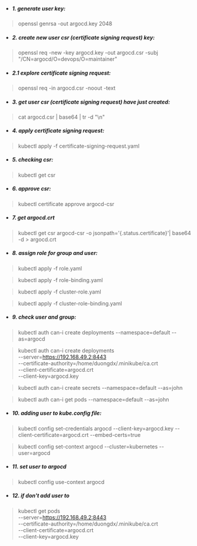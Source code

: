- ##### 1. generate user key:
> openssl genrsa -out argocd.key 2048

- ##### 2. create new user csr (certificate signing request) key:
> openssl req -new -key argocd.key -out argocd.csr -subj "/CN=argocd/O=devops/O=maintainer"

- ##### 2.1 explore certificate signing request:
> openssl req -in argocd.csr -noout -text

- ##### 3. get user csr (certificate signing request) have just created:
> cat argocd.csr | base64 | tr -d "\n"

- ##### 4. apply certificate signing request:
> kubectl apply -f certificate-signing-request.yaml

- ##### 5. checking csr:
> kubectl get csr

- ##### 6. approve csr:
> kubectl certificate approve argocd-csr

- ##### 7. get argocd.crt
> kubectl get csr argocd-csr -o jsonpath='{.status.certificate}'| base64 -d > argocd.crt

- ##### 8. assign role for group and user:
> kubectl apply -f role.yaml

> kubectl apply -f role-binding.yaml

> kubectl apply -f cluster-role.yaml

> kubectl apply -f cluster-role-binding.yaml


- ##### 9. check user and group:
> kubectl auth can-i create deployments --namespace=default --as=argocd

> kubectl auth can-i create deployments \
--server=https://192.168.49.2:8443 \
--certificate-authority=/home/duongdx/.minikube/ca.crt \
--client-certificate=argocd.crt \
--client-key=argocd.key

> kubectl auth can-i create secrets --namespace=default --as=john

> kubectl auth can-i get pods --namespace=default --as=john

- ##### 10. adding user to kube.config file:
> kubectl config set-credentials argocd --client-key=argocd.key --client-certificate=argocd.crt --embed-certs=true

> kubectl config set-context argocd --cluster=kubernetes --user=argocd 
<!-- --cluster=kubernetes or --cluster=minikube depend on your purpose -->


- ##### 11. set user to argocd
> kubectl config use-context argocd

- ##### 12. if don't add user to 
> kubectl get pods \
--server=https://192.168.49.2:8443 \
--certificate-authority=/home/duongdx/.minikube/ca.crt \
--client-certificate=argocd.crt \
--client-key=argocd.key